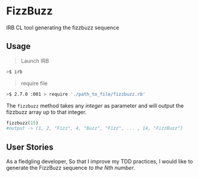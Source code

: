 # FizzBuzz

IRB CL tool generating the fizzbuzz sequence

## Usage

>Launch IRB

```bash
>$ irb
```

>require file

```bash
>$ 2.7.0 :001 > require './path_to_file/fizzbuzz.rb'
```

The `fizzbuzz` method takes any _integer_ as parameter and will output the fizzbuzz array up to that integer.

```ruby
fizzbuzz(15)
#output -> [1, 2, "Fizz", 4, "Buzz", "Fizz", ... , 14, "FizzBuzz"]
```

## User Stories

As a fledgling developer,
So that I improve my TDD practices,
I would like to generate the FizzBuzz sequence _to the Nth number_.
